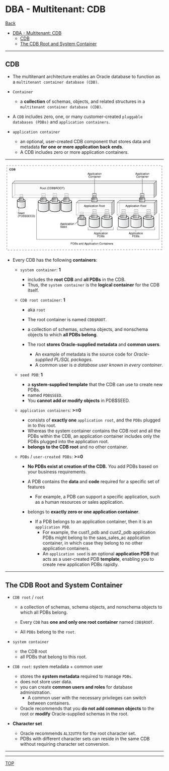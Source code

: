 # DBA - Multitenant: CDB

[Back](#dba---multitenant-cdb)

- [DBA - Multitenant: CDB](#dba---multitenant-cdb)
  - [CDB](#cdb)
  - [The CDB Root and System Container](#the-cdb-root-and-system-container)

---

## CDB

- The multitenant architecture enables an Oracle database to function as a `multitenant container database (CDB)`.

- `Container`

  - a **collection** of schemas, objects, and related structures in a `multitenant container database (CDB)`.

- A `CDB` includes zero, one, or many customer-created `pluggable databases (PDBs)` and `application containers`.

- `application container`
  - an optional, user-created CDB component that stores data and metadata **for one or more application back ends**.
  - A CDB includes zero or more application containers.

---

![cdb_container](./pic/cdb_container.png)

- Every CDB has the following **containers**:

  - `system container`: **1**

    - includes the **root CDB** and **all PDBs** in the CDB.
    - Thus, the `system container` is the **logical container** for the CDB itself.

  - `CDB root container`: **1**

    - aka `root`
    - The root container is named `CDB$ROOT`.
    - a collection of schemas, schema objects, and nonschema objects to which **all PDBs belong**.
    - The root **stores Oracle-supplied metadata** and **common users**.

      - An example of metadata is the source code for _Oracle-supplied PL/SQL packages_.
      - A common user is _a database user known in every container_.

  - `seed PDB`: **1**

    - a **system-supplied template** that the CDB can use to create new PDBs.
    - named `PDB$SEED`.
    - You **cannot add or modify objects** in PDB$SEED.

  - `application containers`: **>=0**

    - consists of **exactly one** `application root`, and the `PDBs` plugged in to this root.
    - Whereas the system container contains the CDB root and all the PDBs within the CDB, an application container includes only the PDBs plugged into the application root.
    - **belongs to the CDB root** and no other container.

  - `PDBs` / `user-created PDBs`: **>=0**

    - **No PDBs exist at creation of the CDB.** You add PDBs based on your business requirements.
    - A PDB contains the **data** and **code** required for a specific set of features

      - For example, a PDB can support a specific application, such as a human resources or sales application.

    - belongs to **exactly zero or one application container**.
      - If a PDB belongs to an application container, then it is an `application PDB`.
        - For example, the cust1_pdb and cust2_pdb application PDBs might belong to the saas_sales_ac application container, in which case they belong to no other application containers.
        - An `application seed` is an optional **application PDB** that acts as a user-created PDB **template**, enabling you to create new application PDBs rapidly.

---

## The CDB Root and System Container

- `CDB root` / `root`

  - a collection of schemas, schema objects, and nonschema objects to which all PDBs belong.

  - Every `CDB` has **one and only one root container** named `CDB$ROOT`.

  - All `PDBs` belong to the `root`.

- `system container`

  - the CDB root
  - all PDBs that belong to this root.

- `CDB root`: system metadata + common user

  - stores the **system metadata** required to manage `PDBs`.
  - does not store user data.
  - you can create **common users and roles** for database administration.
    - A common user with the necessary privileges can switch between containers.
  - Oracle recommends that you **do not add common objects** to the root or **modify** Oracle-supplied schemas in the root.

- **Character set**
  - Oracle recommends `AL32UTF8` for the root character set.
  - PDBs with different character sets can reside in the same CDB without requiring character set conversion.

---

---

[TOP](#dba---multitenant-cdb)
